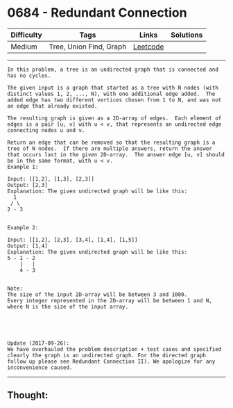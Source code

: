 # 0684 - Redundant Connection

Difficulty  | Tags | Links | Solutions
----------- | ---- | ----- | -----
Medium | Tree, Union Find, Graph | [Leetcode](https://leetcode.com/problems/redundant-connection/description/) |


-----------

```
In this problem, a tree is an undirected graph that is connected and has no cycles.

The given input is a graph that started as a tree with N nodes (with distinct values 1, 2, ..., N), with one additional edge added.  The added edge has two different vertices chosen from 1 to N, and was not an edge that already existed.

The resulting graph is given as a 2D-array of edges.  Each element of edges is a pair [u, v] with u < v, that represents an undirected edge connecting nodes u and v.

Return an edge that can be removed so that the resulting graph is a tree of N nodes.  If there are multiple answers, return the answer that occurs last in the given 2D-array.  The answer edge [u, v] should be in the same format, with u < v.
Example 1:

Input: [[1,2], [1,3], [2,3]]
Output: [2,3]
Explanation: The given undirected graph will be like this:
  1
 / \
2 - 3


Example 2:

Input: [[1,2], [2,3], [3,4], [1,4], [1,5]]
Output: [1,4]
Explanation: The given undirected graph will be like this:
5 - 1 - 2
    |   |
    4 - 3


Note:
The size of the input 2D-array will be between 3 and 1000.
Every integer represented in the 2D-array will be between 1 and N, where N is the size of the input array.





Update (2017-09-26):
We have overhauled the problem description + test cases and specified clearly the graph is an undirected graph. For the directed graph follow up please see Redundant Connection II). We apologize for any inconvenience caused.
```

-----------

## Thought:
